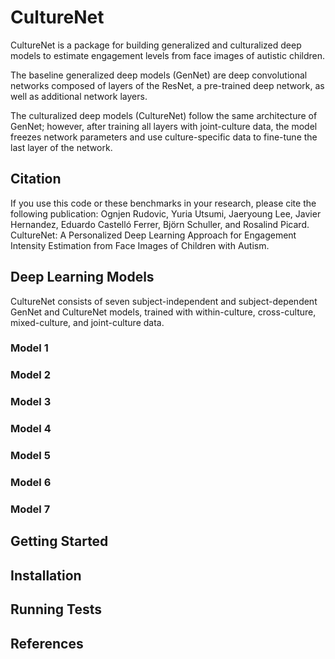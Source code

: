 # CultureNet 

CultureNet is a package for building generalized and culturalized deep models to estimate engagement levels from face images of autistic children. 

The baseline generalized deep models (GenNet) are deep convolutional networks composed of layers of the ResNet, a pre-trained deep network, as well as additional network layers. 

The culturalized deep models (CultureNet) follow the same architecture of GenNet; however, after training all layers with joint-culture data, the model freezes network parameters and use culture-specific data to fine-tune the last layer of the network. 

## Citation 

If you use this code or these benchmarks in your research, please cite the following publication: Ognjen Rudovic, Yuria Utsumi, Jaeryoung Lee, Javier Hernandez, Eduardo Castelló Ferrer, Björn Schuller, and Rosalind Picard. CultureNet: A Personalized Deep Learning Approach for Engagement Intensity Estimation from Face Images of Children with Autism. 

## Deep Learning Models 

CultureNet consists of seven subject-independent and subject-dependent GenNet and CultureNet models, trained with within-culture, cross-culture, mixed-culture, and joint-culture data. 

### Model 1 

### Model 2 

### Model 3 

### Model 4 

### Model 5 

### Model 6 

### Model 7 

## Getting Started 

## Installation 

## Running Tests 

## References  
